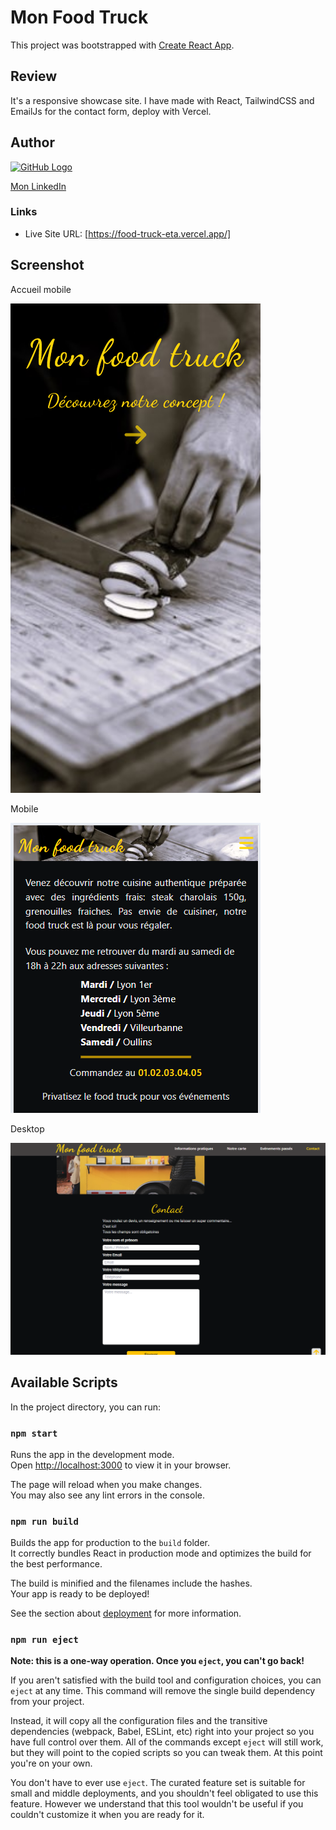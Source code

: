 # Mon Food Truck

This project was bootstrapped with [Create React App](https://github.com/facebook/create-react-app).

## Review
It's a responsive showcase site. I have made with React, TailwindCSS and EmailJs for the contact form, deploy with Vercel.

## Author
[![GitHub Logo](https://img.shields.io/badge/GitHub-100000?style=flat&logo=github&logoColor=white)](https://github.com/Tonyac-create)

<a href="https://www.linkedin.com/in/angelique-copere-dev/">Mon LinkedIn</a>

### Links

- Live Site URL: [https://food-truck-eta.vercel.app/]

## Screenshot
Accueil mobile  
  
![](./public/Screenshot_Home_Mobile_Mon_Food_Truck.png)  

Mobile  

![](./public/Screenshot_Mobile.png)  

Desktop

![](./public/Screenshot_Desktop.png)  




## Available Scripts

In the project directory, you can run:

### `npm start`

Runs the app in the development mode.\
Open [http://localhost:3000](http://localhost:3000) to view it in your browser.

The page will reload when you make changes.\
You may also see any lint errors in the console.

### `npm run build`

Builds the app for production to the `build` folder.\
It correctly bundles React in production mode and optimizes the build for the best performance.

The build is minified and the filenames include the hashes.\
Your app is ready to be deployed!

See the section about [deployment](https://facebook.github.io/create-react-app/docs/deployment) for more information.

### `npm run eject`

**Note: this is a one-way operation. Once you `eject`, you can't go back!**

If you aren't satisfied with the build tool and configuration choices, you can `eject` at any time. This command will remove the single build dependency from your project.

Instead, it will copy all the configuration files and the transitive dependencies (webpack, Babel, ESLint, etc) right into your project so you have full control over them. All of the commands except `eject` will still work, but they will point to the copied scripts so you can tweak them. At this point you're on your own.

You don't have to ever use `eject`. The curated feature set is suitable for small and middle deployments, and you shouldn't feel obligated to use this feature. However we understand that this tool wouldn't be useful if you couldn't customize it when you are ready for it.

